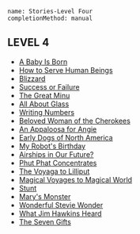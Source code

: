 ```ngMeta
name: Stories-Level Four 
completionMethod: manual
```
## LEVEL 4
* [A Baby Is Born](https://drive.google.com/open?id=0B1XBdeTOOHL3OWRXVVQxOXJLT2c)
* [How to Serve Human Beings](https://drive.google.com/open?id=0B1XBdeTOOHL3bTN0dmt1dS1IeVE)
* [Blizzard](https://drive.google.com/open?id=0B1XBdeTOOHL3UHF0b0wtYkt1U3M)
* [Success or Failure](https://drive.google.com/open?id=0B1XBdeTOOHL3SUdtQ0NqVkt5V3c)
* [The Great Minu](https://drive.google.com/open?id=0B1XBdeTOOHL3cnZ1WDdGSi1JZzg)
* [All About Glass](https://drive.google.com/open?id=0B1XBdeTOOHL3ZTVvNUtmbGwwTGs)
* [Writing Numbers](https://drive.google.com/open?id=0B1XBdeTOOHL3aC1IVjVqdVZGcjA)
* [Beloved Woman of the Cherokees](https://drive.google.com/open?id=0B24sXOipVHAxYWsydXIyaUl5T2M)
* [An Appaloosa for Angie](https://drive.google.com/open?id=0B24sXOipVHAxNkxwSzdPS2FsS0k)
* [Early Dogs of North America](https://drive.google.com/open?id=0B24sXOipVHAxVGdfWG5LRmZ2Y0E)
* [My Robot's Birthday](https://drive.google.com/open?id=0B24sXOipVHAxemJJcVFEZUtzNkU)
* [Airships in Our Future?](https://drive.google.com/open?id=0B24sXOipVHAxZ1cyRTFuT3kxQWs)
* [Phut Phat Concentrates](https://drive.google.com/open?id=0B24sXOipVHAxRU1UbEhHUkd6X00)
* [The Voyaga to Lilliput](https://drive.google.com/open?id=0B24sXOipVHAxQmpWNVlMRmZ4NlE)
* [Magical Voyages to Magical World](https://drive.google.com/open?id=0B24sXOipVHAxNnk5NUF4WWNsdE0)
* [Stunt](https://drive.google.com/open?id=0B24sXOipVHAxc01XNkR5Mk92Vnc)
* [Mary's Monster](https://drive.google.com/open?id=0B24sXOipVHAxMDNhTnB4OW5tN1k)
* [Wonderful Stevie Wonder](https://drive.google.com/open?id=0B24sXOipVHAxT0dqVzJrWkZZdmM)
* [What Jim Hawkins Heard](https://drive.google.com/open?id=0B24sXOipVHAxVGF2RldPa1ptRXc)
* [The Seven Gifts](https://drive.google.com/open?id=0B24sXOipVHAxUWE0QVdiYnp3VzQ)


